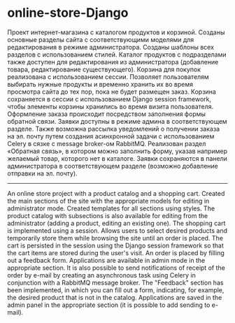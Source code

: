 # online-store-Django
Проект интернет-магазина с каталогом продуктов и корзиной. 
Созданы основные разделы сайта с соответствующими моделями для редактирования в режиме администратора. Созданы шаблоны всех разделов с использованием стилей.
Каталог продуктов с подразделами также доступен для редактирования из администратора (добавление товара, редактирование существующего).
Корзина для покупок реализована с использованием сессии. Позволяет пользователям выбирать нужные продукты и временно хранить их во время просмотра сайта до тех пор, пока не будет размещен заказ. Корзина сохраняется в сессии с использованием Django session framework, чтобы элементы корзины хранились во время визита пользователя.  Оформление заказа происходит посредством заполнения формы обратной связи. Заявки доступны в режиме админа в соответствующем разделе. Также возможна рассылка уведомлений о получении заказа на эл. почту путем создания асинхронной задачи с использованием Celery в сязке с message broker-ом RabbitMQ.
Реализован раздел «Обратная связь», в котором можно заполнить форму, указав например желаемый товар, которого нет в каталоге. Заявки сохраняются в панели администратора в соответствующем разделе (возможно добавление отправки на эл. почту).
___________________________________________________________________________________________________________________________________________________________________

An online store project with a product catalog and a shopping cart.
Created the main sections of the site with the appropriate models for editing in administrator mode. Created templates for all sections using styles.
The product catalog with subsections is also available for editing from the administrator (adding a product, editing an existing one).
The shopping cart is implemented using a session. Allows users to select desired products and temporarily store them while browsing the site until an order is placed. The cart is persisted in the session using the Django session framework so that the cart items are stored during the user's visit. An order is placed by filling out a feedback form. Applications are available in admin mode in the appropriate section. It is also possible to send notifications of receipt of the order by e-mail by creating an asynchronous task using Celery in conjunction with a RabbitMQ message broker.
The "Feedback" section has been implemented, in which you can fill out a form, indicating, for example, the desired product that is not in the catalog. Applications are saved in the admin panel in the appropriate section (it is possible to add sending to e-mail).
